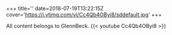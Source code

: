 +++
title=''
date=2018-07-19T13:22:15Z
cover='https://i.ytimg.com/vi/Cc4Qb4OByi8/sddefault.jpg'
+++

All content belongs to GlennBeck.
{{< youtube Cc4Qb4OByi8 >}}
